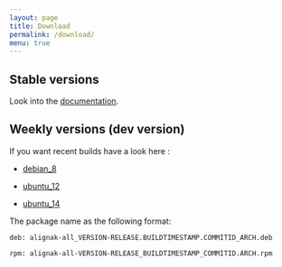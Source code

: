 ```yaml
---
layout: page
title: Download
permalink: /download/
menu: true
---
```


## Stable versions

Look into the [documentation](http://alignak-doc.readthedocs.org/en/latest/02_installation/index.html).


## Weekly versions (dev version)

If you want recent builds have a look here :


* [debian_8](/build/debian_8/alignak-all_0.1-1.1448726381.644ce47_all.deb)

* [ubuntu_12](/build/ubuntu_12/alignak-all_0.1-1.1448726381.644ce47_all.deb)

* [ubuntu_14](/build/ubuntu_14/alignak-all_0.1-1.1448726381.644ce47_all.deb)


The package name as the following format:

```		
deb: alignak-all_VERSION-RELEASE.BUILDTIMESTAMP.COMMITID_ARCH.deb
```

```
rpm: alignak-all-VERSION-RELEASE_BUILDTIMESTAMP_COMMITID.ARCH.rpm		
```
